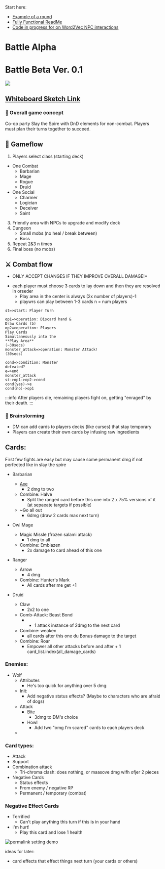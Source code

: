 Start here:
- [Example of a round](https://github.com/EierBattle/CuteDragon/blob/main/Battle_Alpha.ipynb)
- [Fully Functional ReadMe](https://hackmd.io/5ZSoPyVNRdejWNkfEhMAAA?view)
- [Code in progress for on Word2Vec NPC interactions](https://github.com/EierBattle/CuteDragon/blob/main/word2vec.ipynb)

# Battle Alpha

# Battle Beta Ver. 0.1

![](https://i.imgur.com/BFl5kyB.png)


## [Whiteboard Sketch Link ](https://expl.ai/PMDKNHBV)

### :thought_balloon: Overall game concept

Co-op party Slay the Spire with DnD elements for non-combat. Players must plan their turns together to succeed.

<!--### Explanation video
{%youtube jrGuvjjH0n8%}-->

## :sunrise_over_mountains: Gameflow

1. Players select class (starting deck)
  - One Combat
    - Barbarian
    - Mage
    - Rogue
    - Druid
  - One Social
    - Charmer
    - Logician
    - Deceiver
    - Saint
3. Friendly area with NPCs to upgrade and modify deck
4. Dungeon
    - Small mobs (no heal / break between)
    - Boss
6. Repeat 2&3 n times
7. Final boss (no mobs)

## :crossed_swords: Combat flow
* ONLY ACCEPT CHANGES IF THEY IMPROVE OVERALL DAMAGE!*
- each player must choose 3 cards to lay down and then they are resolved in orseder  
  - Play area in the center is always (2x number of players)-1
  - playwrs can play between 1-3 cards
n = num players
```flow
st=>start: Player Turn

op1=>operation: Discard hand &
Draw Cards (5)
op2=>operation: Players
Play Cards
Simultaneously into the
**Play Area**
(~30secs)
monster_attack=>operation: Monster Attack!
(30secs)

cond=>condition: Monster
defeated?
e=>end
monster_attack
st->op1->op2->cond
cond(yes)->e
cond(no)->op1

```
:::info
After players die, remaining players fight on, getting "enraged" by their death.
:::



### :memo: Brainstorming

- DM can add cards to players decks (like curses) that stay temporary
- Players can create their own cards by infusing raw ingredients


## Cards:
First few fights are easy but may cause some permanent dmg if not perfected like in slay the spire

- Barbarian
	- [Axe](https://imgur.com/gallery/pmSuXlo)
	    - 2 dmg to two
	- Combine: Halve
	  - Split the ranged card before this one into 2 x 75% versions of it (at sepaeate targets if possible)
  - ~Go all out
      - 6dmg (draw 2 cards max next turn)

- Owl Mage
	- Magic Missle (frozen salami attack)
	    - 1 dmg to all
	- Combine: Emblazen
	    - 2x damage to card ahead of this one

- Ranger
	- Arrow
	    - 4 dmg
	- Combine: Hunter's Mark
	    - All cards after me get +1

- Druid
    - Claw
        - 2x2 to one
    - Comb-Attack: Beast Bond
        - + 1 attack instance of 2dmg to the next card
    -  Combine: weaken
       -  all cards after this one du Bonus damage to the target
     - Combine: Roar
         - Empower all other attacks before and after + 1 card_list.index(all_damage_cards)


### Enemies:
- Wolf
    - Attributes
        - He's too quick for anything over 5 dmg
    - Init:
        - Add negative status effects? (Maybe to characters who are afraid of dogs)
    - Attack
        - Bite
            - 3dmg to DM's choice
        - Howl
            - Add two "omg I'm scared" cards to each players deck
    -

### Card types:
- Attack
- Support
- Combination attack
  - Tri-chroma clash: does nothing, or maasove dmg wifh ofjer 2 pieces
- Negative Cards
    - Status effects
    - From enemy / negative RP
    - Permanent / temporary (combat)



### Negative Effect Cards
- Terrified
    - Can't play anything this turn if this is in your hand
- I'm hurt!
    - Play this card and lose 1 health


![permalink setting demo](https://i.imgur.com/PN8TmMI.gif)

ideas for later:
- card effects that effect things next turn (your cards or others)
